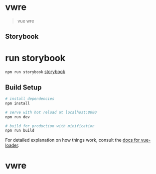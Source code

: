 # vwre

> vue wre

## Storybook

# run storybook

`npm run storybook` [storybook](http://localhost:9001/)

## Build Setup

```bash
# install dependencies
npm install

# serve with hot reload at localhost:8080
npm run dev

# build for production with minification
npm run build
```

For detailed explanation on how things work, consult the
[docs for vue-loader](http://vuejs.github.io/vue-loader).

# vwre
